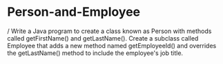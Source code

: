 # Person-and-Employee

/
 Write a Java program to create a class known as Person with methods called
 getFirstName() and getLastName(). Create a subclass called Employee that
 adds a new method named getEmployeeId() and overrides the
 getLastName() method to include the employee's job title.
